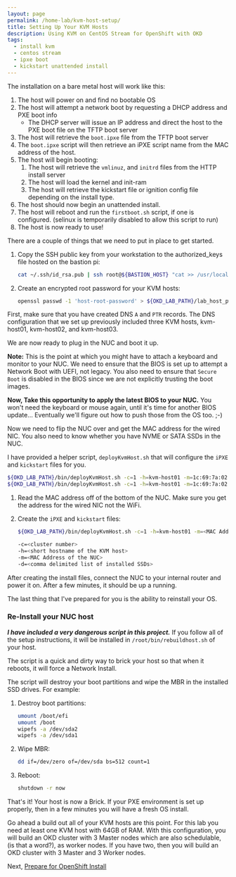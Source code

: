```yaml
---
layout: page
permalink: /home-lab/kvm-host-setup/
title: Setting Up Your KVM Hosts
description: Using KVM on CentOS Stream for OpenShift with OKD
tags:
  - install kvm
  - centos stream
  - ipxe boot
  - kickstart unattended install
---
```


The installation on a bare metal host will work like this:

1. The host will power on and find no bootable OS
1. The host will attempt a network boot by requesting a DHCP address and PXE boot info
   * The DHCP server will issue an IP address and direct the host to the PXE boot file on the TFTP boot server
1. The host will retrieve the `boot.ipxe` file from the TFTP boot server
1. The `boot.ipxe` script will then retrieve an iPXE script name from the MAC address of the host.
1. The host will begin booting:
   1. The host will retrieve the `vmlinuz`, and `initrd` files from the HTTP install server
   1. The host will load the kernel and init-ram
   1. The host will retrieve the kickstart file or ignition config file depending on the install type.
1. The host should now begin an unattended install.
1. The host will reboot and run the `firstboot.sh` script, if one is configured.  (selinux is temporarily disabled to allow this script to run)
1. The host is now ready to use!

There are a couple of things that we need to put in place to get started.

1. Copy the SSH public key from your workstation to the authorized_keys file hosted on the bastion pi:

   ```bash
   cat ~/.ssh/id_rsa.pub | ssh root@${BASTION_HOST} "cat >> /usr/local/www/install/postinstall/authorized_keys"
   ```

1. Create an encrypted root password for your KVM hosts:

   ```bash
   openssl passwd -1 'host-root-password' > ${OKD_LAB_PATH}/lab_host_pw
   ```


First, make sure that you have created DNS `A` and `PTR` records.  The DNS configuration that we set up previously included three KVM hosts, kvm-host01, kvm-host02, and kvm-host03.

We are now ready to plug in the NUC and boot it up.

__Note:__  This is the point at which you might have to attach a keyboard and monitor to your NUC.  We need to ensure that the BIOS is set up to attempt a Network Boot with UEFI, not legacy.  You also need to ensure that `Secure Boot` is disabled in the BIOS since we are not explicitly trusting the boot images.

__Now, Take this opportunity to apply the latest BIOS to your NUC.__  You won't need the keyboard or mouse again, until it's time for another BIOS update...  Eventually we'll figure out how to push those from the OS too.  ;-)

Now we need to flip the NUC over and get the MAC address for the wired NIC.  You also need to know whether you have NVME or SATA SSDs in the NUC.

I have provided a helper script, `deployKvmHost.sh` that will configure the `iPXE` and `kickstart` files for you.

   ```bash
   ${OKD_LAB_PATH}/bin/deployKvmHost.sh -c=1 -h=kvm-host01 -m=1c:69:7a:02:b6:c2 -d=nvme0n1 # Example with 1 NVME SSD
   ${OKD_LAB_PATH}/bin/deployKvmHost.sh -c=1 -h=kvm-host01 -m=1c:69:7a:02:b6:c2 -d=sda,sdb # Example with 2 SATA SSD
   ```

1. Read the MAC address off of the bottom of the NUC.  Make sure you get the address for the wired NIC not the WiFi.

1. Create the `iPXE` and `kickstart` files:

   ```bash
   ${OKD_LAB_PATH}/bin/deployKvmHost.sh -c=1 -h=kvm-host01 -m=<MAC Address Here> -d=nvme0n1
   ```

   ```bash
   -c=<cluster number>
   -h=<short hostname of the KVM host>
   -m=<MAC Address of the NUC>
   -d=<comma delimited list of installed SSDs>
   ```

After creating the install files, connect the NUC to your internal router and power it on.  After a few minutes, it should be up a running.

The last thing that I've prepared for you is the ability to reinstall your OS.

### Re-Install your NUC host

__*I have included a very dangerous script in this project.*__  If you follow all of the setup instructions, it will be installed in `/root/bin/rebuildhost.sh` of your host.

The script is a quick and dirty way to brick your host so that when it reboots, it will force a Network Install.

The script will destroy your boot partitions and wipe the MBR in the installed SSD drives.  For example:

1. Destroy boot partitions:

   ```bash
   umount /boot/efi
   umount /boot
   wipefs -a /dev/sda2
   wipefs -a /dev/sda1
   ```

1. Wipe MBR:

   ```bash
   dd if=/dev/zero of=/dev/sda bs=512 count=1
   ```

1. Reboot:

   ```bash
   shutdown -r now
   ```

That's it!  Your host is now a Brick.  If your PXE environment is set up properly, then in a few minutes you will have a fresh OS install.

Go ahead a build out all of your KVM hosts are this point.  For this lab you need at least one KVM host with 64GB of RAM.  With this configuration, you will build an OKD cluster with 3 Master nodes which are also schedulable, (is that a word?), as worker nodes.  If you have two, then you will build an OKD cluster with 3 Master and 3 Worker nodes.

Next, [Prepare for OpenShift Install](/home-lab/prepare-okd-install)
